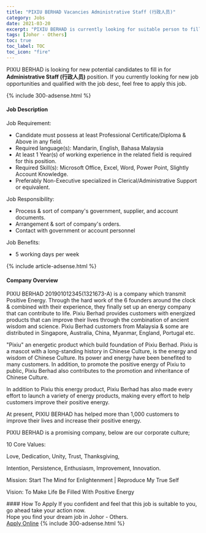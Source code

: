 ```yaml
---
title: "PIXIU BERHAD Vacancies Administrative Staff (行政人员)" 
category: Jobs 
date: 2021-03-20 
excerpt: "PIXIU BERHAD is currently looking for suitable person to fill in the Administrative Staff (行政人员) which based in Johor - Others" 
tags: [Johor - Others] 
toc: true 
toc_label: TOC 
toc_icon: "fire" 
--- 
```


<p>PIXIU BERHAD is looking for new potential candidates to fill in for <b>Administrative Staff (行政人员)</b> position. If you currently looking for new job opportunities and qualified with the job desc, feel free to apply this job.
</p>{% include 300-adsense.html %} 
<div><div><h4>Job Description</h4></div><div><div><span><div><p>Job Requirement:</p><ul><li>Candidate must possess at least Professional Certificate/Diploma &amp; Above&#160;in any field.</li><li>Required language(s):&#160;Mandarin, English, Bahasa Malaysia</li><li>At least 1&#160;Year(s) of working experience in the related field is required for this position.</li><li>Required Skill(s): Microsoft Office, Excel, Word, Power Point, Slightly Account Knowledge.</li><li>Preferably Non-Executive specialized in Clerical/Administrative Support or equivalent.</li></ul><p>Job Responsibility:</p><ul><li>Process &amp; sort of company's government, supplier, and account documents.</li><li>Arrangement &amp; sort of company's orders.</li><li>Contact with government or account personnel</li></ul><p>Job Benefits:</p><ul><li>5 working days per week</li></ul></div></span></div></div></div> 
{% include article-adsense.html %} 
<div><div><h4>Company Overview</h4></div><div><div><span><div><p>PIXIU BERHAD 201901012345(1321673-A) is a company which transmit Positive Energy. Through the hard work of the 6 founders around the clock &amp; combined with their experience, they finally set up an energy company that can contribute to life. Pixiu Berhad provides customers with energized products that can improve their lives through the combination of ancient wisdom and science. Pixiu Berhad&#160;customers from Malaysia &amp; some are distributed in Singapore, Australia, China, Myanmar, England, Portugal etc.&#160;</p><p>"Pixiu" an energetic product which build foundation of Pixiu Berhad. Pixiu is a mascot with a long-standing history in Chinese Culture, is the energy and wisdom of Chinese Culture. Its power and energy have been benefited to many customers. In addition, to promote the positive energy of Pixiu to public, Pixiu Berhad also contributes to the promotion and inheritance of Chinese Culture.</p><p>In addition to Pixiu this energy product, Pixiu Berhad has also made every effort to launch a variety of energy products, making every effort to help customers improve their positive energy.</p><p>At present, PIXIU BERHAD has helped more than 1,000 customers to improve their lives and increase their positive energy.</p><p>PIXIU BERHAD is a promising company, below are our corporate culture;</p><p>10 Core Values:</p><p>Love, Dedication, Unity, Trust, Thanksgiving,</p><p>Intention, Persistence, Enthusiasm, Improvement, Innovation.</p><p>Mission: Start The Mind for Enlightenment | Reproduce My True Self</p><p>Vision: To Make Life Be Filled With Positive Energy</p></div></span></div></div></div> 
#### How To Apply 
If you confident and feel that this job is suitable to you, go ahead take your action now. <br/> 
Hope you find your dream job in Johor - Others. <br/> 
<a href="https://www.jobstreet.com.my/en/job/administrative-staff-行政人员-4508746?jobId=jobstreet-my-job-4508746&" class="btn btn--info" target="_blank" rel="nofollow noopenner">Apply Online</a> 
{% include 300-adsense.html %} 